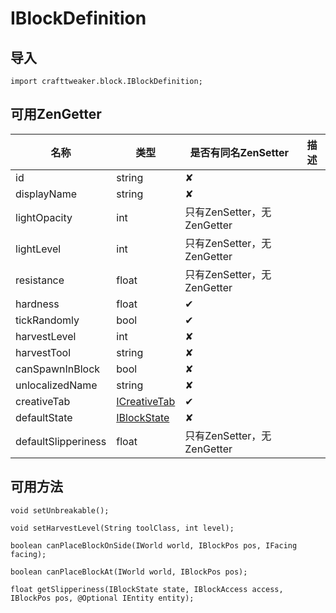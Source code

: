 # IBlockDefinition

## 导入

`import crafttweaker.block.IBlockDefinition;`

## 可用ZenGetter

| 名称 | 类型 | 是否有同名ZenSetter | 描述 |
|-----|------|------|------|
|id|string|✘||
|displayName|string|✘||
|lightOpacity|int|只有ZenSetter，无ZenGetter||
|lightLevel|int|只有ZenSetter，无ZenGetter||
|resistance|float|只有ZenSetter，无ZenGetter||
|hardness|float|✔||
|tickRandomly|bool|✔||
|harvestLevel|int|✘||
|harvestTool|string|✘||
|canSpawnInBlock|bool|✘||
|unlocalizedName|string|✘||
|creativeTab|[ICreativeTab](crafttweaker-lib/creativetabs/icreativetab.md)|✔||
|defaultState|[IBlockState](crafttweaker-lib/block/IBlockState.md)|✘||
|defaultSlipperiness|float|只有ZenSetter，无ZenGetter||

## 可用方法

`void setUnbreakable();`

`void setHarvestLevel(String toolClass, int level);`

`boolean canPlaceBlockOnSide(IWorld world, IBlockPos pos, IFacing facing);`

`boolean canPlaceBlockAt(IWorld world, IBlockPos pos);`

`float getSlipperiness(IBlockState state, IBlockAccess access, IBlockPos pos, @Optional IEntity entity);`

